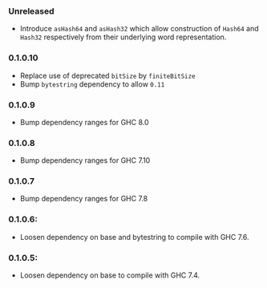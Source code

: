 ### Unreleased

  - Introduce `asHash64` and `asHash32` which allow construction of `Hash64`
    and `Hash32` respectively from their underlying word representation.

### 0.1.0.10

  - Replace use of deprecated `bitSize` by `finiteBitSize`
  - Bump `bytestring` dependency to allow `0.11`

### 0.1.0.9

  - Bump dependency ranges for GHC 8.0

### 0.1.0.8

  - Bump dependency ranges for GHC 7.10

### 0.1.0.7

  - Bump dependency ranges for GHC 7.8

### 0.1.0.6:

  - Loosen dependency on base and bytestring to compile with GHC 7.6.

### 0.1.0.5:

  - Loosen dependency on base to compile with GHC 7.4.
